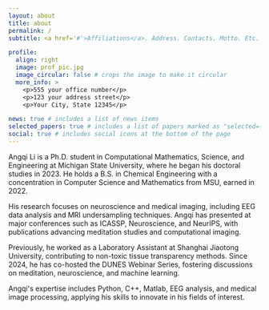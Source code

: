 ```yaml
---
layout: about
title: about
permalink: /
subtitle: <a href='#'>Affiliations</a>. Address. Contacts. Motto. Etc.

profile:
  align: right
  image: prof_pic.jpg
  image_circular: false # crops the image to make it circular
  more_info: >
    <p>555 your office number</p>
    <p>123 your address street</p>
    <p>Your City, State 12345</p>

news: true # includes a list of news items
selected_papers: true # includes a list of papers marked as "selected={true}"
social: true # includes social icons at the bottom of the page
---
```


Angqi Li is a Ph.D. student in Computational Mathematics, Science, and Engineering at Michigan State University, where he began his doctoral studies in 2023. He holds a B.S. in Chemical Engineering with a concentration in Computer Science and Mathematics from MSU, earned in 2022.

His research focuses on neuroscience and medical imaging, including EEG data analysis and MRI undersampling techniques. Angqi has presented at major conferences such as ICASSP, Neuroscience, and NeurIPS, with publications advancing meditation studies and computational imaging.

Previously, he worked as a Laboratory Assistant at Shanghai Jiaotong University, contributing to non-toxic tissue transparency methods. Since 2024, he has co-hosted the DUNES Webinar Series, fostering discussions on meditation, neuroscience, and machine learning.

Angqi's expertise includes Python, C++, Matlab, EEG analysis, and medical image processing, applying his skills to innovate in his fields of interest.